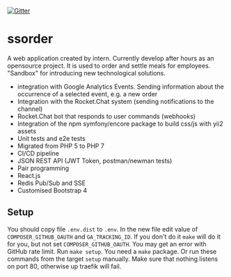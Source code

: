 [![Gitter](https://badges.gitter.im/ssorder/community.svg)](https://gitter.im/ssorder/community?utm_source=badge&utm_medium=badge&utm_campaign=pr-badge)

# ssorder

A web application created by intern. Currently develop after hours as an opensource project. It is used to order and settle meals for employees. "Sandbox" for introducing new technological solutions.

* integration with Google Analytics Events. Sending information about the occurrence of a selected event, e.g. a new order
* Integration with the Rocket.Chat system (sending notifications to the channel)
* Rocket.Chat bot that responds to user commands (webhooks)
* Integration of the npm symfony/encore package to build css/js with yii2 assets
* Unit tests and e2e tests
* Migrated from PHP 5 to PHP 7
* CI/CD pipeline
* JSON REST API (JWT Token, postman/newman tests)
* Pair programming
* React.js
* Redis Pub/Sub and SSE
* Customised Bootstrap 4

## Setup

You should copy file `.env.dist` to `.env`.
In the new file edit value of `COMPOSER_GITHUB_OAUTH` and `GA_TRACKING_ID`.
If you don't do it `make` will do it for you, but not set `COMPOSER_GITHUB_OAUTH`.
You may get an error with GitHub rate limit.
Run `make setup`. You need a `make` package.
Or run these commands from the target  `setup` manually.
Make sure that nothing listens on port 80, otherwise up traefik will fail.
